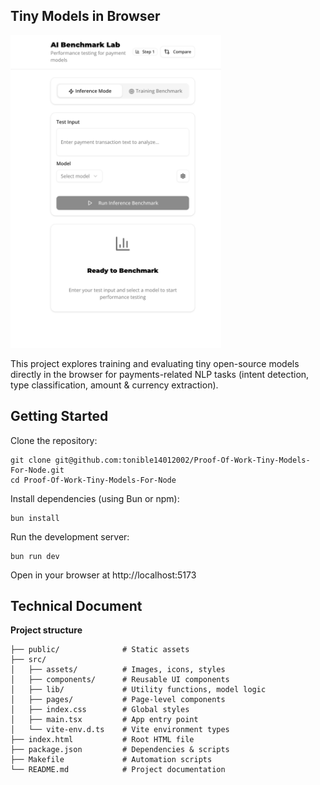 ## Tiny Models in Browser

<img src="./public/mockup.png" style="height: 500px;">

This project explores training and evaluating tiny open-source models directly in the browser for payments-related NLP tasks (intent detection, type classification, amount & currency extraction).

## Getting Started
Clone the repository:

```
git clone git@github.com:tonible14012002/Proof-Of-Work-Tiny-Models-For-Node.git
cd Proof-Of-Work-Tiny-Models-For-Node
```

Install dependencies (using Bun or npm):

```
bun install
```


Run the development server:

```
bun run dev
```


Open in your browser at http://localhost:5173

## Technical Document

**Project structure**

```
├── public/              # Static assets
├── src/
│   ├── assets/          # Images, icons, styles
│   ├── components/      # Reusable UI components
│   ├── lib/             # Utility functions, model logic
│   ├── pages/           # Page-level components
│   ├── index.css        # Global styles
│   ├── main.tsx         # App entry point
│   └── vite-env.d.ts    # Vite environment types
├── index.html           # Root HTML file
├── package.json         # Dependencies & scripts
├── Makefile             # Automation scripts
└── README.md            # Project documentation
```
